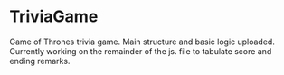 # TriviaGame

Game of Thrones trivia game.  Main structure and basic logic uploaded.  Currently working on the remainder of the js. file to tabulate score and ending remarks.